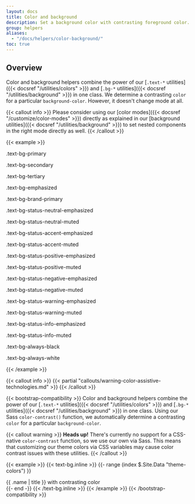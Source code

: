 ```yaml
---
layout: docs
title: Color and background
description: Set a background color with contrasting foreground color.
group: helpers
aliases:
  - "/docs/helpers/color-background/"
toc: true
---
```


## Overview

Color and background helpers combine the power of our [`.text-*` utilities]({{< docsref "/utilities/colors" >}}) and [`.bg-*` utilities]({{< docsref "/utilities/background" >}}) in one class. We determine a contrasting `color` for a particular `background-color`. However, it doesn't change mode at all.

{{< callout info >}}
Please consider using our [color modes]({{< docsref "/customize/color-modes" >}}) directly as explained in our [background utilities]({{< docsref "/utilities/background" >}}) to set nested components in the right mode directly as well.
{{< /callout >}}

{{< example >}}
<p class="text-bg-primary p-tall fw-bold">.text-bg-primary</p>
<p class="text-bg-secondary p-tall fw-bold">.text-bg-secondary</p>
<p class="text-bg-tertiary p-tall fw-bold">.text-bg-tertiary</p>
<p class="text-bg-emphasized p-tall fw-bold">.text-bg-emphasized</p>
<p class="text-bg-brand-primary p-tall fw-bold">.text-bg-brand-primary</p>
<p class="text-bg-status-neutral-emphasized p-tall fw-bold">.text-bg-status-neutral-emphasized</p>
<p class="text-bg-status-neutral-muted p-tall fw-bold">.text-bg-status-neutral-muted</p>
<p class="text-bg-status-accent-emphasized p-tall fw-bold">.text-bg-status-accent-emphasized</p>
<p class="text-bg-status-accent-muted p-tall fw-bold">.text-bg-status-accent-muted</p>
<p class="text-bg-status-positive-emphasized p-tall fw-bold">.text-bg-status-positive-emphasized</p>
<p class="text-bg-status-positive-muted p-tall fw-bold">.text-bg-status-positive-muted</p>
<p class="text-bg-status-negative-emphasized p-tall fw-bold">.text-bg-status-negative-emphasized</p>
<p class="text-bg-status-negative-muted p-tall fw-bold">.text-bg-status-negative-muted</p>
<p class="text-bg-status-warning-emphasized p-tall fw-bold">.text-bg-status-warning-emphasized</p>
<p class="text-bg-status-warning-muted p-tall fw-bold">.text-bg-status-warning-muted</p>
<p class="text-bg-status-info-emphasized p-tall fw-bold">.text-bg-status-info-emphasized</p>
<p class="text-bg-status-info-muted p-tall fw-bold">.text-bg-status-info-muted</p>
<p class="text-bg-always-black p-tall fw-bold">.text-bg-always-black</p>
<p class="text-bg-always-white p-tall fw-bold">.text-bg-always-white</p>
{{< /example >}}

{{< callout info >}}
{{< partial "callouts/warning-color-assistive-technologies.md" >}}
{{< /callout >}}

{{< bootstrap-compatibility >}}
Color and background helpers combine the power of our [`.text-*` utilities]({{< docsref "/utilities/colors" >}}) and [`.bg-*` utilities]({{< docsref "/utilities/background" >}}) in one class. Using our Sass `color-contrast()` function, we automatically determine a contrasting `color` for a particular `background-color`.

{{< callout warning >}}
**Heads up!** There's currently no support for a CSS-native `color-contrast` function, so we use our own via Sass. This means that customizing our theme colors via CSS variables may cause color contrast issues with these utilities.
{{< /callout >}}

{{< example >}}
{{< text-bg.inline >}}
{{- range (index $.Site.Data "theme-colors") }}
<div class="text-bg-{{ .name }} p-3">{{ .name | title }} with contrasting color</div>
{{- end -}}
{{< /text-bg.inline >}}
{{< /example >}}
{{< /bootstrap-compatibility >}}

<!-- ## With components -->
